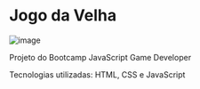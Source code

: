 # Jogo da Velha

![image](https://user-images.githubusercontent.com/65916297/125177648-d8f0fe00-e1b3-11eb-9315-fcdf1f688a9d.png)

Projeto do Bootcamp JavaScript Game Developer

Tecnologias utilizadas: HTML, CSS e JavaScript
